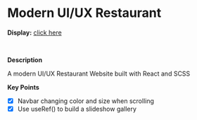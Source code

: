 # Modern UI/UX Restaurant


**Display:** [click here](https://hunterbiu1205.github.io/Modern-UI-UX-Restaurant/)

</br>

**Description**

A modern UI/UX Restaurant Website built with React and SCSS

**Key Points**

- [x] Navbar changing color and size when scrolling
- [x] Use useRef() to build a slideshow gallery
